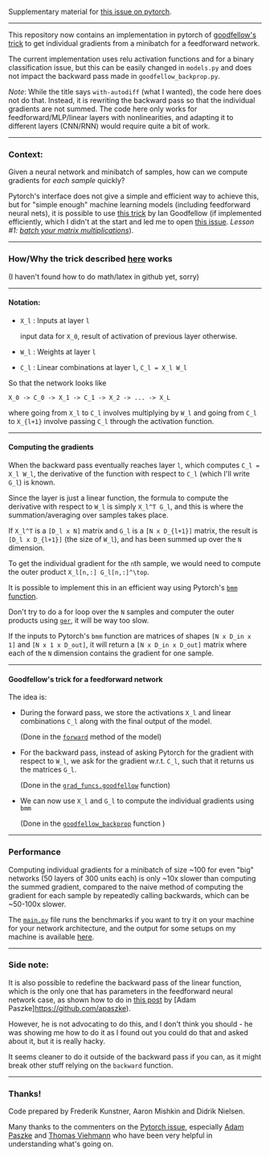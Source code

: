 Supplementary material for [this issue on pytorch](https://github.com/pytorch/pytorch/issues/7786).

---

This repository now contains an implementation in pytorch of [goodfellow's trick](https://arxiv.org/pdf/1510.01799.pdf) to get individual gradients from a minibatch for a feedforward network.

The current implementation uses relu activation functions and for a binary classification issue, but this can be easily changed in `models.py` and does not impact the backward pass made in `goodfellow_backprop.py`.

*Note*: While the title says `with-autodiff` (what I wanted), the code here does not do that.
Instead, it is rewriting the backward pass so that the individual gradients are not summed.
The code here only works for feedforward/MLP/linear layers with nonlinearities, and adapting it to different layers (CNN/RNN) would require quite a bit of work.

---

### Context:

Given a neural network and minibatch of samples, how can we compute gradients for _each sample_ quickly?

Pytorch's interface does not give a simple and efficient way to achieve this, but for "simple enough" machine learning models (including feedforward neural nets), it is possible to use [this trick](https://arxiv.org/pdf/1510.01799.pdf) by Ian Goodfellow (if implemented efficiently, which I didn't at the start and led me to open [this issue](). _Lesson #1: [batch your matrix multiplications](https://pytorch.org/docs/master/torch.html#torch.bmm)_).

---

### How/Why the trick described [here](https://arxiv.org/pdf/1510.01799.pdf) works

(I haven't found how to do math/latex in github yet, sorry)

---

#### Notation:

* `X_l` : Inputs at layer `l`

  input data for `X_0`, result of activation of previous layer otherwise.

* `W_l` : Weights at layer `l`

* `C_l` : Linear combinations at layer `l`,  `C_l = X_l W_l`


So that the network looks like

    X_0 -> C_0 -> X_1 -> C_1 -> X_2 -> ... -> X_L

where going from `X_l` to `C_l` involves multiplying by `W_l` and going from `C_l` to `X_{l+1}` involve passing `C_l` through the activation function.

---

#### Computing the gradients

When the backward pass eventually reaches layer `l`, which computes `C_l = X_l W_l`, the derivative of the function with respect to `C_l` (which I'll write `G_l`) is known.

Since the layer is just a linear function, the formula to compute the derivative with respect to `W_l` is simply `X_l^T G_l`, and this is where the summation/averaging over samples takes place.

If `X_l^T` is a `[D_l x N]` matrix and `G_l` is a `[N x D_{l+1}]` matrix, the result is `[D_l x D_{l+1}]` (the size of `W_l`), and has been summed up over the `N` dimension.

To get the individual gradient for the `n`th sample, we would need to compute the outer product `X_l[n,:] G_l[n,:]^\top`.

It is possible to implement this in an efficient way using Pytorch's [`bmm` function](https://pytorch.org/docs/master/torch.html#torch.bmm). 

Don't try to do a for loop over the `N` samples and computer the outer products using [`ger`](https://pytorch.org/docs/master/torch.html#torch.ger), it will be way too slow. 

If the inputs to Pytorch's `bmm` function are matrices of shapes `[N x D_in x 1]` and `[N x 1 x D_out]`, it will return a `[N x D_in x D_out]` matrix where each of the `N` dimension contains the gradient for one sample.

---

#### Goodfellow's trick for a feedforward network

The idea is:
* During the forward pass, we store the activations `X_l` and linear combinations `C_l` along with the final output of the model.
  
  (Done in the [`forward`](https://github.com/fKunstner/fast-individual-gradients-with-autodiff/blob/master/pytorch/models.py#L23) method of the model)
  
* For the backward pass, instead of asking Pytorch for the gradient with respect to `W_l`, we ask for the gradient w.r.t. `C_l`, such that it returns us the matrices `G_l`. 

  (Done in the [`grad_funcs.goodfellow`](https://github.com/fKunstner/fast-individual-gradients-with-autodiff/blob/master/pytorch/gradient_funcs.py#L39) function)

* We can now use `X_l` and `G_l` to compute the individual gradients using `bmm`

  (Done in the [`goodfellow_backprop`](https://github.com/fKunstner/fast-individual-gradients-with-autodiff/blob/master/pytorch/goodfellow_backprop.py#L4) function )

---

### Performance

Computing individual gradients for a minibatch of size ~100 for even "big" networks (50 layers of 300 units each) is only ~10x slower than computing the summed gradient, compared to the naive method of computing the gradient for each sample by repeatedly calling backwards, which can be ~50-100x slower.

The [`main.py`](https://github.com/fKunstner/fast-individual-gradients-with-autodiff/blob/master/pytorch/main.py) file runs the benchmarks if you want to try it on your machine for your network architecture, and the output for some setups on my machine is available [here](https://github.com/fKunstner/fast-individual-gradients-with-autodiff/blob/master/pytorch/results.txt).

---

### Side note:

It is also possible to redefine the backward pass of the linear function, which is the only one that has parameters in the feedforward neural network case, as shown how to do in [this post](https://github.com/pytorch/pytorch/issues/7786#issuecomment-391637797) by [Adam Paszke]https://github.com/apaszke). 

However, he is not advocating to do this, and I don't think you should - he was showing me how to do it as I found out you could do that and asked about it, but it is really hacky.

It seems cleaner to do it outside of the backward pass if you can, as it might break other stuff relying on the `backward` function.


---

### Thanks!

Code prepared by Frederik Kunstner, Aaron Mishkin and Didrik Nielsen.

Many thanks to the commenters on the [Pytorch issue](https://github.com/pytorch/pytorch/issues/7786#issuecomment-391612473),
especially [Adam Paszke](https://github.com/apaszke) and [Thomas Viehmann](https://github.com/t-vi) who have been very helpful in understanding what's going on.
